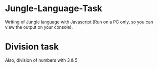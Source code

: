 # Jungle-Language-Task
Writing of Jungle language with Javascript (Run on a PC only, so you can view the output on your console).
# Division task
Also, division of numbers with 3 & 5
